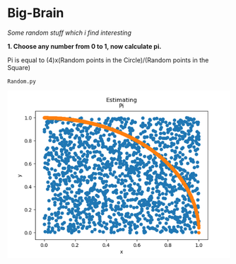 # Big-Brain
*Some random stuff which i find interesting*

**1. Choose any number from 0 to 1, now calculate pi.**

Pi is equal to (4)x(Random points in the Circle)/(Random points in the Square) 
```
Random.py
```
![Graph for RandomPi.py](/Images/pii.png)
